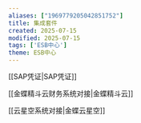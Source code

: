 ```yaml
---
aliases: ["1969779205042851752"]
title: 集成套件
created: 2025-07-15
modified: 2025-07-15
tags: ['ESB中心']
theme: ESB中心
---
```


[[SAP凭证|SAP凭证]]

[[金蝶精斗云财务系统对接|金蝶精斗云]]

[[云星空系统对接|金蝶云星空]]